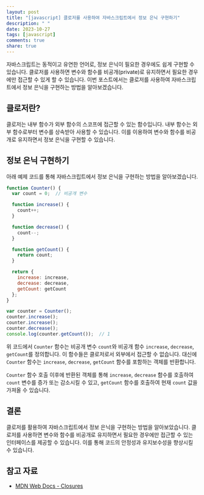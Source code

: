 ```yaml
---
layout: post
title: "[javascript] 클로저를 사용하여 자바스크립트에서 정보 은닉 구현하기"
description: " "
date: 2023-10-27
tags: [javascript]
comments: true
share: true
---
```


자바스크립트는 동적이고 유연한 언어로, 정보 은닉이 필요한 경우에도 쉽게 구현할 수 있습니다. 클로저를 사용하면 변수와 함수를 비공개(private)로 유지하면서 필요한 경우에만 접근할 수 있게 할 수 있습니다. 이번 포스트에서는 클로저를 사용하여 자바스크립트에서 정보 은닉을 구현하는 방법을 알아보겠습니다.

## 클로저란?

클로저는 내부 함수가 외부 함수의 스코프에 접근할 수 있는 함수입니다. 내부 함수는 외부 함수로부터 변수를 상속받아 사용할 수 있습니다. 이를 이용하여 변수와 함수를 비공개로 유지하면서 정보 은닉을 구현할 수 있습니다.

## 정보 은닉 구현하기

아래 예제 코드를 통해 자바스크립트에서 정보 은닉을 구현하는 방법을 알아보겠습니다.

```javascript
function Counter() {
  var count = 0;  // 비공개 변수

  function increase() {
    count++;
  }

  function decrease() {
    count--;
  }

  function getCount() {
    return count;
  }

  return {
    increase: increase,
    decrease: decrease,
    getCount: getCount
  };
}

var counter = Counter();
counter.increase();
counter.increase();
counter.decrease();
console.log(counter.getCount());  // 1
```

위 코드에서 `Counter` 함수는 비공개 변수 `count`와 비공개 함수 `increase`, `decrease`, `getCount`를 정의합니다. 이 함수들은 클로저로서 외부에서 접근할 수 없습니다. 대신에 `Counter` 함수는 `increase`, `decrease`, `getCount` 함수를 포함하는 객체를 반환합니다.

`Counter` 함수 호출 이후에 반환된 객체를 통해 `increase`, `decrease` 함수를 호출하여 `count` 변수를 증가 또는 감소시킬 수 있고, `getCount` 함수를 호출하여 현재 `count` 값을 가져올 수 있습니다.

## 결론

클로저를 활용하여 자바스크립트에서 정보 은닉을 구현하는 방법을 알아보았습니다. 클로저를 사용하면 변수와 함수를 비공개로 유지하면서 필요한 경우에만 접근할 수 있는 인터페이스를 제공할 수 있습니다. 이를 통해 코드의 안정성과 유지보수성을 향상시킬 수 있습니다.

## 참고 자료

- [MDN Web Docs - Closures](https://developer.mozilla.org/en-US/docs/Web/JavaScript/Closures)